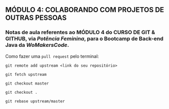 ## **MÓDULO 4: COLABORANDO COM PROJETOS DE OUTRAS PESSOAS**

### Notas de aula referentes ao **MÓDULO 4** do **CURSO DE GIT & GITHUB**, via *Potência Feminina*, para o Bootcamp de Back-end Java da *WoMakersCode*.

Como fazer uma `pull request` pelo terminal:

`git remote add upstream <link do seu repositório>`

`git fetch upstream`

`git checkout master`

`git checkout .`

`git rebase upstream/master`